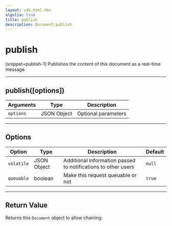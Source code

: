 ```yaml
---
layout: sdk.html.hbs
algolia: true
title: publish
description: Document:publish
---
```

  

# publish
[snippet=publish-1]
Publishes the content of this document as a real-time message.

---

## publish([options])

| Arguments | Type | Description |
|---------------|---------|----------------------------------------|
| ``options`` | JSON Object | Optional parameters |

---

## Options

| Option | Type | Description | Default |
|---------------|---------|----------------------------------------|---------|
| ``volatile`` | JSON Object | Additional information passed to notifications to other users | ``null`` |
| ``queuable`` | boolean | Make this request queuable or not  | ``true`` |

---

## Return Value

Returns this `Document` object to allow chaining.
